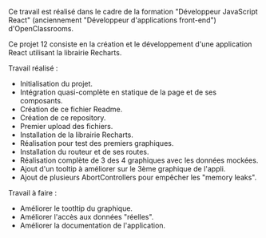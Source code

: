 Ce travail est réalisé dans le cadre de la formation "Développeur JavaScript React" (anciennement "Développeur d'applications front-end") d'OpenClassrooms.

Ce projet 12 consiste en la création et le développement d'une application React utilisant la librairie Recharts.

Travail réalisé :
- Initialisation du projet.
- Intégration quasi-complète en statique de la page et de ses composants.
- Création de ce fichier Readme.
- Création de ce repository.
- Premier upload des fichiers.
- Installation de la librairie Recharts.
- Réalisation pour test des premiers graphiques.
- Installation du routeur et de ses routes.
- Réalisation complète de 3 des 4 graphiques avec les données mockées.
- Ajout d'un tooltip à améliorer sur le 3ème graphique de l'appli.
- Ajout de plusieurs AbortControllers pour empêcher les "memory leaks".

Travail à faire :
- Améliorer le tootltip du graphique.
- Améliorer l'accès aux données "réelles".
- Améliorer la documentation de l'application.